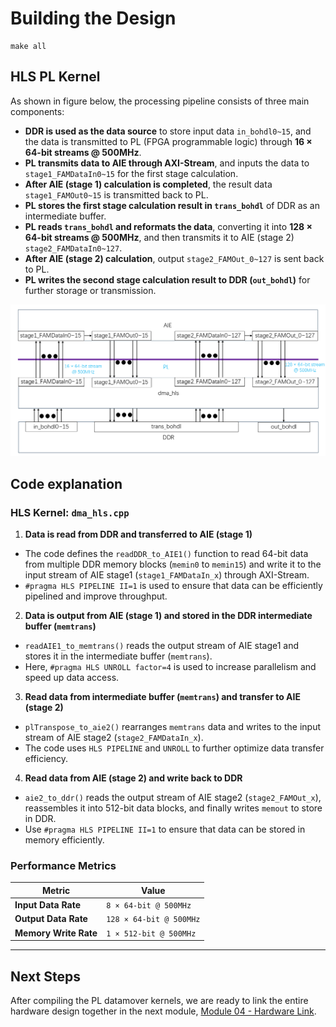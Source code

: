 

# Building the Design



```
make all
```


## HLS PL Kernel
As shown in figure below, the processing pipeline consists of three main components:

- **DDR is used as the data source** to store input data `in_bohdl0~15`, and the data is transmitted to PL (FPGA programmable logic) through **16 × 64-bit streams @ 500MHz**.
- **PL transmits data to AIE through AXI-Stream**, and inputs the data to `stage1_FAMDataIn0~15` for the first stage calculation.
- **After AIE (stage 1) calculation is completed**, the result data `stage1_FAMOut0~15` is transmitted back to PL.
- **PL stores the first stage calculation result in `trans_bohdl`** of DDR as an intermediate buffer.
- **PL reads `trans_bohdl` and reformats the data**, converting it into **128 × 64-bit streams @ 500MHz**, and then transmits it to AIE (stage 2) `stage2_FAMDataIn0~127`.
- **After AIE (stage 2) calculation**, output `stage2_FAMOut_0~127` is sent back to PL.
- **PL writes the second stage calculation result to DDR (`out_bohdl`)** for further storage or transmission.

<div align="center">
    <img src="../../images/design3/dma_hls1.png" alt="dma" />
</div>


## **Code explanation**
### **HLS Kernel: `dma_hls.cpp`**

1. **Data is read from DDR and transferred to AIE (stage 1)**
- The code defines the `readDDR_to_AIE1()` function to read 64-bit data from multiple DDR memory blocks (`memin0` to `memin15`) and write it to the input stream of AIE stage1 (`stage1_FAMDataIn_x`) through AXI-Stream.
- `#pragma HLS PIPELINE II=1` is used to ensure that data can be efficiently pipelined and improve throughput.

2. **Data is output from AIE (stage 1) and stored in the DDR intermediate buffer (`memtrans`)**
- `readAIE1_to_memtrans()` reads the output stream of AIE stage1 and stores it in the intermediate buffer (`memtrans`).
- Here, `#pragma HLS UNROLL factor=4` is used to increase parallelism and speed up data access.

3. **Read data from intermediate buffer (`memtrans`) and transfer to AIE (stage 2)**
- `plTranspose_to_aie2()` rearranges `memtrans` data and writes to the input stream of AIE stage2 (`stage2_FAMDataIn_x`).
- The code uses `HLS PIPELINE` and `UNROLL` to further optimize data transfer efficiency.

4. **Read data from AIE (stage 2) and write back to DDR**
- `aie2_to_ddr()` reads the output stream of AIE stage2 (`stage2_FAMOut_x`), reassembles it into 512-bit data blocks, and finally writes `memout` to store in DDR.
- Use `#pragma HLS PIPELINE II=1` to ensure that data can be stored in memory efficiently.


### **Performance Metrics**
| Metric               | Value                 |
|----------------------|----------------------|
| **Input Data Rate**  | `8 × 64-bit @ 500MHz` |
| **Output Data Rate** | `128 × 64-bit @ 500MHz` |
| **Memory Write Rate** | `1 × 512-bit @ 500MHz` |

---




## Next Steps

After compiling the PL datamover kernels, we are ready to link the entire hardware design together in the next module, [Module 04 - Hardware Link](../Module_04_hw_link).

